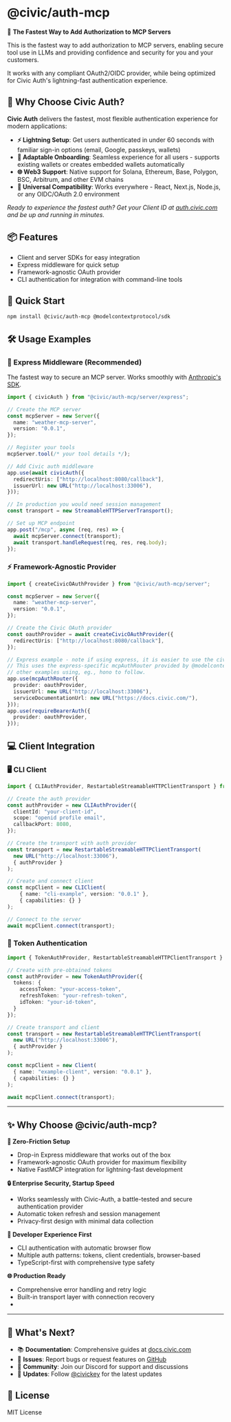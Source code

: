 # @civic/auth-mcp

🔐 **The Fastest Way to Add Authorization to MCP Servers**

This is the fastest way to add authorization to MCP servers, enabling secure tool use in LLMs and providing confidence and security for you and your customers.

It works with any compliant OAuth2/OIDC provider, while being optimized for Civic Auth's lightning-fast authentication experience.

## 🚀 Why Choose Civic Auth?

**Civic Auth** delivers the fastest, most flexible authentication experience for modern applications:

- **⚡ Lightning Setup**: Get users authenticated in under 60 seconds with familiar sign-in options (email, Google, passkeys, wallets)
- **🔄 Adaptable Onboarding**: Seamless experience for all users - supports existing wallets or creates embedded wallets automatically
- **🌐 Web3 Support**: Native support for Solana, Ethereum, Base, Polygon, BSC, Arbitrum, and other EVM chains
- **📱 Universal Compatibility**: Works everywhere - React, Next.js, Node.js, or any OIDC/OAuth 2.0 environment

*Ready to experience the fastest auth? Get your Client ID at [auth.civic.com](https://auth.civic.com) and be up and running in minutes.*

## 📦 Features

- Client and server SDKs for easy integration
- Express middleware for quick setup
- Framework-agnostic OAuth provider
- CLI authentication for integration with command-line tools

## 🚀 Quick Start

```bash
npm install @civic/auth-mcp @modelcontextprotocol/sdk
```

## 🛠️ Usage Examples

### 🚀 Express Middleware (Recommended)

The fastest way to secure an MCP server. Works smoothly with [Anthropic's SDK](https://www.npmjs.com/package/@modelcontextprotocol/sdk).

```typescript
import { civicAuth } from "@civic/auth-mcp/server/express";

// Create the MCP server
const mcpServer = new Server({
  name: "weather-mcp-server",
  version: "0.0.1",
});

// Register your tools
mcpServer.tool(/* your tool details */);

// Add Civic auth middleware
app.use(await civicAuth({
  redirectUris: ["http://localhost:8080/callback"],
  issuerUrl: new URL("http://localhost:33006"),
}));

// In production you would need session management
const transport = new StreamableHTTPServerTransport();

// Set up MCP endpoint
app.post("/mcp", async (req, res) => {
  await mcpServer.connect(transport);
  await transport.handleRequest(req, res, req.body);
});
```

### ⚡ Framework-Agnostic Provider

```typescript
import { createCivicOAuthProvider } from "@civic/auth-mcp/server";

const mcpServer = new Server({
  name: "weather-mcp-server",
  version: "0.0.1",
});

// Create the Civic OAuth provider
const oauthProvider = await createCivicOAuthProvider({
  redirectUris: ["http://localhost:8080/callback"],
});

// Express example - note if using express, it is easier to use the civicAuth middleware in the previous example.
// This uses the express-specific mcpAuthRouter provided by @modelcontextprotocol/sdk.
// other examples using, eg., hono to follow.
app.use(mcpAuthRouter({
  provider: oauthProvider,
  issuerUrl: new URL("http://localhost:33006"),
  serviceDocumentationUrl: new URL("https://docs.civic.com/"),
}));
app.use(requireBearerAuth({
  provider: oauthProvider,
}));
```

## 💻 Client Integration

### 🖥️ CLI Client

```typescript
import { CLIAuthProvider, RestartableStreamableHTTPClientTransport } from "@civic/auth-mcp/client";

// Create the auth provider
const authProvider = new CLIAuthProvider({
  clientId: "your-client-id",
  scope: "openid profile email",
  callbackPort: 8080,
});

// Create the transport with auth provider
const transport = new RestartableStreamableHTTPClientTransport(
  new URL("http://localhost:33006"),
  { authProvider }
);

// Create and connect client
const mcpClient = new CLIClient(
    { name: "cli-example", version: "0.0.1" }, 
    { capabilities: {} }
);

// Connect to the server
await mcpClient.connect(transport);
```

### 🎫 Token Authentication

```typescript
import { TokenAuthProvider, RestartableStreamableHTTPClientTransport } from "@civic/auth-mcp/client";

// Create with pre-obtained tokens
const authProvider = new TokenAuthProvider({
  tokens: {
    accessToken: "your-access-token",
    refreshToken: "your-refresh-token",
    idToken: "your-id-token",
  }
});

// Create transport and client
const transport = new RestartableStreamableHTTPClientTransport(
  new URL("http://localhost:33006"),
  { authProvider }
);

const mcpClient = new Client(
  { name: "example-client", version: "0.0.1" },
  { capabilities: {} }
);

await mcpClient.connect(transport);
```

---

## ✨ Why Choose @civic/auth-mcp?

**🚀 Zero-Friction Setup**
- Drop-in Express middleware that works out of the box
- Framework-agnostic OAuth provider for maximum flexibility
- Native FastMCP integration for lightning-fast development

**🔒 Enterprise Security, Startup Speed**
- Works seamlessly with Civic-Auth, a battle-tested and secure authentication provider
- Automatic token refresh and session management
- Privacy-first design with minimal data collection

**🎯 Developer Experience First**
- CLI authentication with automatic browser flow
- Multiple auth patterns: tokens, client credentials, browser-based
- TypeScript-first with comprehensive type safety

**🌐 Production Ready**
- Comprehensive error handling and retry logic
- Built-in transport layer with connection recovery
- 
---

## 🌟 What's Next?

- 📚 **Documentation**: Comprehensive guides at [docs.civic.com](https://docs.civic.com)
- 🐛 **Issues**: Report bugs or request features on [GitHub](https://github.com/civicteam/auth-mcp)
- 💬 **Community**: Join our Discord for support and discussions
- 🔄 **Updates**: Follow [@civickey](https://twitter.com/civickey) for the latest updates

## 📄 License

MIT License